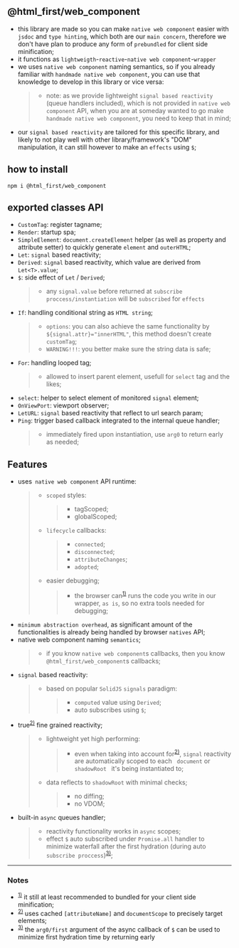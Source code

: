 ## @html_first/web_component

-   this library are made so you can make `native web component` easier with `jsdoc` and
    `type hinting`, which both are our `main concern`, therefore we don't have plan to produce any
    form of `prebundled` for client side minification;
-   it functions as `lightweigth`-`reactive`-`native web component`-`wrapper`
-   we uses `native web component` naming semantics, so if you already familiar with
    `handmade native web component`, you can use that knowledge to develop in this library or vice
    versa:
    > -   note: as we provide lightweight `signal based reactivity` (queue handlers included), which
    >     is not provided in `native web component` API, when you are at someday wanted to go make
    >     `handmade native web component`, you need to keep that in mind;
-   our `signal based reactivity` are tailored for this specific library, and likely to not play
    well with other library/framework's "DOM" manipulation, it can still however to make an
    `effects` using `$`;

## how to install

```shell
npm i @html_first/web_component
```

## exported classes API

-   `CustomTag`: register tagname;
-   `Render`: startup spa;
-   `SimpleElement`: `document.createElement` helper (as well as property and attribute setter) to
    quickly generate `element` and `outerHTML`;
-   `Let`: `signal` based reactivity;
-   `Derived`: `signal` based reactivity, which value are derived from `Let<T>.value`;
-   `$`: side effect of `Let` / `Derived`;
    > -   any `signal.value` before returned at `subscribe proccess/instantiation` will be
    >     `subscribed` for `effects`
-   `If`: handling conditional string as `HTML string`;
    > -   `options`: you can also achieve the same functionality by `${signal.attr}="innerHTML"`,
    >     this method doesn't create `customTag`;
    > -   `WARNING!!!`: you better make sure the string data is safe;
-   `For`: handling looped tag;
    > -   allowed to insert parent element, usefull for `select` tag and the likes;
-   `select`: helper to select element of monitored `signal` element;
-   `OnViewPort`: viewport observer;
-   `LetURL`: `signal` based reactivity that reflect to url search param;
-   `Ping`: trigger based callback integrated to the internal queue handler;
    > -   immediately fired upon instantiation, use `arg0` to return early as needed;

## Features

-   uses` native web component` API runtime:
    > -   `scoped` styles:
    >     > -   tagScoped;
    >     > -   globalScoped;
    > -   `lifecycle` callbacks:
    >     > -   `connected`;
    >     > -   `disconnected`;
    >     > -   `attributeChanges`;
    >     > -   `adopted`;
    > -   easier debugging;
    >     > -   the browser can<sup id="ref-1"><a href="#note-1">1)</a></sup> runs the code you
    >     >     write in our wrapper, `as is`, so no extra tools needed for debugging;
-   `minimum abstraction overhead`, as significant amount of the functionalities is already being
    handled by browser `natives` API;
-   native web component naming `semantics`;
    > -   if you know `native web component`s callbacks, then you know `@html_first/web_component`s
    >     callbacks;
-   `signal` based reactivity:
    > -   based on popular `SolidJS` `signals` paradigm:
    >     > -   `computed` value using `Derived`;
    >     > -   auto subscribes using `$`;
-   true<sup id="ref-2"><a href="#note-2">2)</a></sup> fine grained reactivity;
    > -   lightweight yet high performing:
    >     > -   even when taking into account for<sup id="ref-2"><a href="#note-2">2)</a></sup>,
    >     >     `signal` reactivity are automatically scoped to each ` document` or `shadowRoot `
    >     >     it's being instantiated to;
    > -   data reflects to `shadowRoot` with minimal checks;
    >     > -   no diffing;
    >     > -   no VDOM;
-   built-in `async` queues handler;
    > -   reactivity functionality works in `async` scopes;
    > -   effect `$` auto subscribed under `Promise.all` handler to minimize waterfall after the
    >     first hydration (during auto
    >     `subscribe proccess`)<sup id="ref-3"><a href="#note-3">3)</a></sup>;

---

### Notes

-   <sup id="note-1"><a href="#ref-1">1)</a></sup> it still at least recommended to bundled for your
    client side minification;
-   <sup id="note-2"><a href="#ref-2">2)</a></sup> uses cached `[attributeName]` and `documentScope`
    to precisely target elements;
-   <sup id="note-3"><a href="#ref-3">3)</a></sup> the `arg0/first` argument of the async callback
    of `$` can be used to minimize first hydration time by returning early
